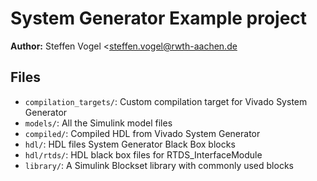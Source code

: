# System Generator Example project

**Author:** Steffen Vogel <steffen.vogel@rwth-aachen.de

## Files

- `compilation_targets/`:   Custom compilation target for Vivado System Generator
- `models/`:                All the Simulink model files
- `compiled/`:              Compiled HDL from Vivado System Generator
- `hdl/`:                   HDL files System Generator Black Box blocks
- `hdl/rtds/`:              HDL black box files for RTDS_InterfaceModule
- `library/`:               A Simulink Blockset library with commonly used blocks